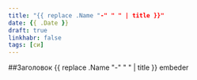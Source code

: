 ```yaml
---
title: "{{ replace .Name "-" " " | title }}"  
date: {{ .Date }}  
draft: true
linkhabr: false  
tags: [си]  
---  
```


##Заголовок 
{{ replace .Name "-" " " | title }}  embeder